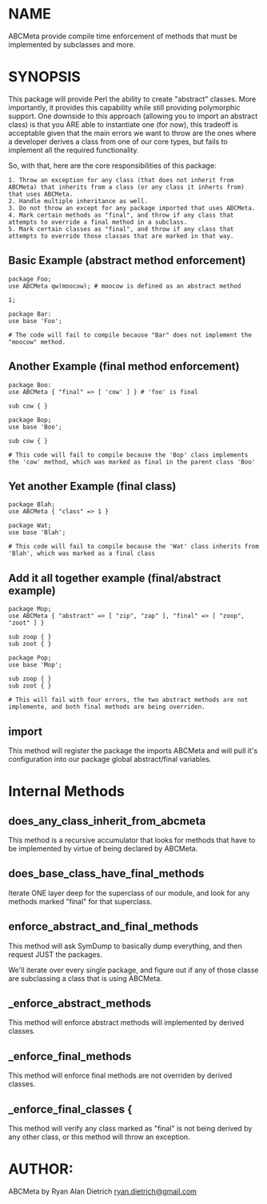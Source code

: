 # NAME

ABCMeta provide compile time enforcement of methods that must be implemented
by subclasses and more.

# SYNOPSIS

This package will provide Perl the ability to create "abstract" classes.  More importantly, it provides this capability while still providing polymorphic support.  One downside to this approach (allowing you to import an abstract class) is that you ARE able to instantiate one (for now), this tradeoff is acceptable given that the main errors we want to throw are the ones where a developer derives a class from one of our core types, but fails to implement all the required functionality.

So, with that, here are the core responsibilities of this package:

    1. Throw an exception for any class (that does not inherit from ABCMeta) that inherits from a class (or any class it inherts from) that uses ABCMeta.
    2. Handle multiple inheritance as well.
    3. Do not throw an except for any package imported that uses ABCMeta.
    4. Mark certain methods as "final", and throw if any class that attempts to override a final method in a subclass.
    5. Mark certain classes as "final", and throw if any class that attempts to override those classes that are marked in that way.

## Basic Example (abstract method enforcement)

    package Foo;
    use ABCMeta qw(moocow); # moocow is defined as an abstract method

    1;

    package Bar:
    use base 'Foo';

    # The code will fail to compile because "Bar" does not implement the "moocow" method.

## Another Example (final method enforcement)

    package Boo:
    use ABCMeta { "final" => [ 'cow' ] } # 'foo' is final

    sub cow { }

    package Bop;
    use base 'Boo';

    sub cow { }

    # This code will fail to compile because the 'Bop' class implements the 'cow' method, which was marked as final in the parent class 'Boo'

## Yet another Example (final class)

    package Blah;
    use ABCMeta { "class" => 1 }

    package Wat;
    use base 'Blah';

    # This code will fail to compile because the 'Wat' class inherits from 'Blah', which was marked as a final class

## Add it all together example (final/abstract example)

    package Mop;
    use ABCMeta { "abstract" => [ "zip", "zap" ], "final" => [ "zoop", "zoot" ] }

    sub zoop { }
    sub zoot { }

    package Pop;
    use base 'Mop';

    sub zoop { }
    sub zoot { }

    # This will fail with four errors, the two abstract methods are not implemente, and both final methods are being overriden.

## import

This method will register the package the imports ABCMeta and will pull it's configuration into our package global abstract/final variables.

# Internal Methods

## does\_any\_class\_inherit\_from\_abcmeta

This method is a recursive accumulator that looks for methods that have to be implemented by virtue of being declared by ABCMeta.

## does\_base\_class\_have\_final\_methods

Iterate ONE layer deep for the superclass of our module, and look for any methods marked "final" for that superclass.

## enforce\_abstract\_and\_final\_methods

This method will ask SymDump to basically dump everything, and then request JUST the packages.

We'll iterate over every single package, and figure out if any of those classe are subclassing a class that is using ABCMeta.

## \_enforce\_abstract\_methods

This method will enforce abstract methods will implemented by derived classes.

## \_enforce\_final\_methods

This method will enforce final methods are not overriden by derived classes.

## \_enforce\_final\_classes {

This method will verify any class marked as "final" is not being derived by any other class, or this method will throw an exception.

# AUTHOR:

ABCMeta by Ryan Alan Dietrich <ryan.dietrich@gmail.com>
